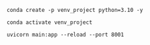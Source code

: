 ```
conda create -p venv_project python=3.10 -y
```

```
conda activate venv_project

```

```
uvicorn main:app --reload --port 8001
```
